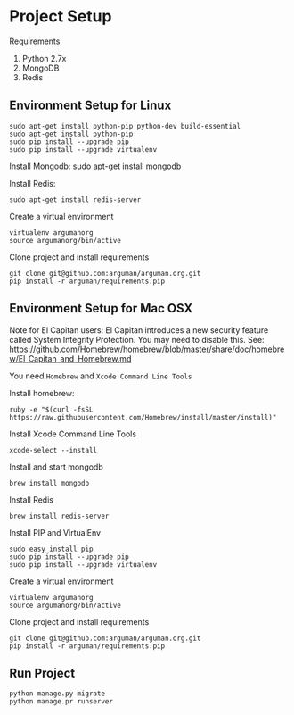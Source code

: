 Project Setup
==================

Requirements

1. Python 2.7x
2. MongoDB
3. Redis

## Environment Setup for Linux

    sudo apt-get install python-pip python-dev build-essential
    sudo apt-get install python-pip
    sudo pip install --upgrade pip
    sudo pip install --upgrade virtualenv

Install Mongodb:
    sudo apt-get install mongodb

Install Redis:

    sudo apt-get install redis-server

Create a virtual environment

    virtualenv argumanorg
    source argumanorg/bin/active

Clone project and install requirements

    git clone git@github.com:arguman/arguman.org.git
    pip install -r arguman/requirements.pip


## Environment Setup for Mac OSX 

Note for El Capitan users: El Capitan introduces a new security feature called System Integrity Protection. You may need to disable this. See: https://github.com/Homebrew/homebrew/blob/master/share/doc/homebrew/El_Capitan_and_Homebrew.md 

You need `Homebrew` and `Xcode Command Line Tools`

Install homebrew:

    ruby -e "$(curl -fsSL https://raw.githubusercontent.com/Homebrew/install/master/install)"

Install Xcode Command Line Tools

    xcode-select --install

Install and start mongodb
    
    brew install mongodb 

Install Redis

    brew install redis-server

Install PIP and VirtualEnv

    sudo easy_install pip
    sudo pip install --upgrade pip
    sudo pip install --upgrade virtualenv

Create a virtual environment

    virtualenv argumanorg
    source argumanorg/bin/active

Clone project and install requirements

    git clone git@github.com:arguman/arguman.org.git
    pip install -r arguman/requirements.pip


## Run Project

    
    python manage.py migrate
    python manage.pr runserver

